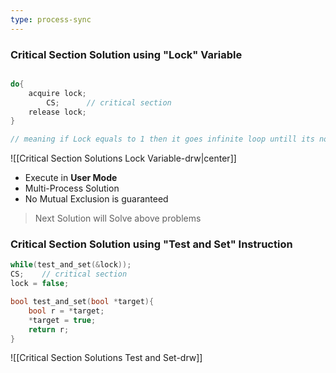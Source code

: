 ```yaml
---
type: process-sync 
---
```


### Critical Section Solution using "Lock" Variable

```c

do{
	acquire lock;
		CS;      // critical section
	release lock;
}

// meaning if Lock equals to 1 then it goes infinite loop untill its not 1
```

![[Critical Section Solutions Lock Variable-drw|center]]

- Execute in **User Mode**
- Multi-Process Solution
- No Mutual Exclusion is guaranteed 

> Next Solution will Solve above problems

### Critical Section Solution using "Test and Set" Instruction
```c
while(test_and_set(&lock));
CS;    // critical section
lock = false;

bool test_and_set(bool *target){
	bool r = *target;
	*target = true;
	return r;
}
```

![[Critical Section Solutions Test and Set-drw]]